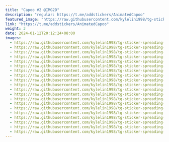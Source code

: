 ```yaml
---
title: "Capoo #2 @IMG2D"
description: "regular: https://t.me/addstickers/AnimatedCapoo"
featured_image: "https://raw.githubusercontent.com/kylelin1998/tg-sticker-spreading-worldwide-images/main/img/74fdd516-95b6-4e6a-a389-4275cffa1e96.jpg"
link: "https://t.me/addstickers/AnimatedCapoo"
weight: 3
date: 2024-01-12T20:12:24+08:00
images:
  - https://raw.githubusercontent.com/kylelin1998/tg-sticker-spreading-worldwide-images/main/img/74fdd516-95b6-4e6a-a389-4275cffa1e96.jpg
  - https://raw.githubusercontent.com/kylelin1998/tg-sticker-spreading-worldwide-images/main/img/37bd9520-032f-44d1-8463-eefcf2feb888.jpg
  - https://raw.githubusercontent.com/kylelin1998/tg-sticker-spreading-worldwide-images/main/img/048c4e88-92ad-4475-a07b-ce70cc8cb754.jpg
  - https://raw.githubusercontent.com/kylelin1998/tg-sticker-spreading-worldwide-images/main/img/e7844e7f-977e-4a2d-a82f-3581bc84fe82.jpg
  - https://raw.githubusercontent.com/kylelin1998/tg-sticker-spreading-worldwide-images/main/img/702f0d0f-bc7f-46df-b6d2-dc25dc9ef753.jpg
  - https://raw.githubusercontent.com/kylelin1998/tg-sticker-spreading-worldwide-images/main/img/00d59724-fc88-4d9b-80ee-e5afd3d4e249.jpg
  - https://raw.githubusercontent.com/kylelin1998/tg-sticker-spreading-worldwide-images/main/img/a720b9f4-4197-40e1-9383-ba692bea4ee1.jpg
  - https://raw.githubusercontent.com/kylelin1998/tg-sticker-spreading-worldwide-images/main/img/ceaed293-63cf-4417-ab26-7673d2e4749a.jpg
  - https://raw.githubusercontent.com/kylelin1998/tg-sticker-spreading-worldwide-images/main/img/4b6cda09-f7f6-434a-992a-60db1418e286.jpg
  - https://raw.githubusercontent.com/kylelin1998/tg-sticker-spreading-worldwide-images/main/img/0ecb108b-8102-4f2a-9f1c-beca0a6cc27a.jpg
  - https://raw.githubusercontent.com/kylelin1998/tg-sticker-spreading-worldwide-images/main/img/7bf81dda-11b4-478c-94d5-eb0f949a6cc6.jpg
  - https://raw.githubusercontent.com/kylelin1998/tg-sticker-spreading-worldwide-images/main/img/f2e07fae-073a-4fe4-b984-32e801e236c6.jpg
  - https://raw.githubusercontent.com/kylelin1998/tg-sticker-spreading-worldwide-images/main/img/07bca905-8040-46a6-8326-bc0fb0ed941c.jpg
  - https://raw.githubusercontent.com/kylelin1998/tg-sticker-spreading-worldwide-images/main/img/4fe90b2d-7626-4d79-9711-d5b3ff961be2.jpg
  - https://raw.githubusercontent.com/kylelin1998/tg-sticker-spreading-worldwide-images/main/img/60159384-4caf-4d16-b4e8-d08425394700.jpg
  - https://raw.githubusercontent.com/kylelin1998/tg-sticker-spreading-worldwide-images/main/img/67ce9b94-92cb-4b26-9196-632cc040d405.jpg
  - https://raw.githubusercontent.com/kylelin1998/tg-sticker-spreading-worldwide-images/main/img/7819aab4-ffa6-4cd0-a506-ef0679b5409c.jpg
  - https://raw.githubusercontent.com/kylelin1998/tg-sticker-spreading-worldwide-images/main/img/4e5a5c3e-1f13-4ad0-8015-64dd7b19f5bb.jpg
  - https://raw.githubusercontent.com/kylelin1998/tg-sticker-spreading-worldwide-images/main/img/bcda1e5e-4b5b-467c-8b99-6d0bce465cd4.jpg
  - https://raw.githubusercontent.com/kylelin1998/tg-sticker-spreading-worldwide-images/main/img/f74606b7-1ea2-40e4-97ec-9bc77f194ec6.jpg
---
```

